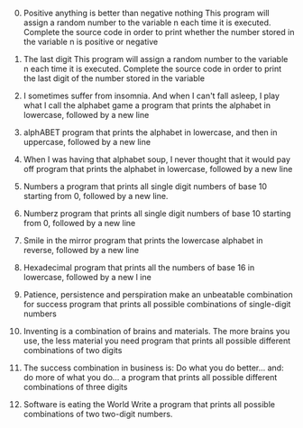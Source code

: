 0. Positive anything is better than negative nothing
This program will assign a random number to the variable n each time it is executed. Complete the source code in order to print whether the number stored in the variable n is positive or negative

1. The last digit
This program will assign a random number to the variable n each time it is executed. Complete the source code in order to print the last digit of the number stored in the variable

2. I sometimes suffer from insomnia. And when I can't fall asleep, I play what I call the alphabet game
a program that prints the alphabet in lowercase, followed by a new line

3. alphABET
program that prints the alphabet in lowercase, and then in uppercase, followed by a new line

4. When I was having that alphabet soup, I never thought that it would pay off
program that prints the alphabet in lowercase, followed by a new line

5. Numbers
 a program that prints all single digit numbers of base 10 starting from 0, followed by a new line.

6. Numberz
program that prints all single digit numbers of base 10 starting from 0, followed by a new line

7. Smile in the mirror
program that prints the lowercase alphabet in reverse, followed by a new line

8. Hexadecimal
program that prints all the numbers of base 16 in lowercase, followed by a new l
ine

9. Patience, persistence and perspiration make an unbeatable combination for success
program that prints all possible combinations of single-digit numbers

10. Inventing is a combination of brains and materials. The more brains you use, the less material you need
program that prints all possible different combinations of two digits

11. The success combination in business is: Do what you do better... and: do more of what you do...
a program that prints all possible different combinations of three digits

12. Software is eating the World
Write a program that prints all possible combinations of two two-digit numbers.
